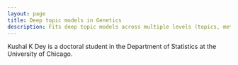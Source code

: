 ```yaml
---
layout: page
title: Deep topic models in Genetics
description: Fits deep topic models across multiple levels (topics, meta-topics in RNA-seq data)
---
```


Kushal K Dey is a doctoral student in the Department of Statistics at the University of Chicago.






